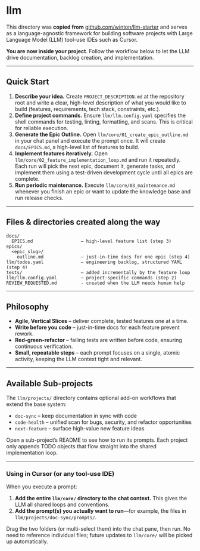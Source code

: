 # llm

This directory was **copied from** [github.com/winton/llm-starter](https://github.com/winton/llm-starter) and serves as a language-agnostic framework for building software projects with Large Language Model (LLM) tool-use IDEs such as Cursor.

**You are now inside your project**. Follow the workflow below to let the LLM drive documentation, backlog creation, and implementation.

---

## Quick Start

1.  **Describe your idea.**
    Create `PROJECT_DESCRIPTION.md` at the repository root and write a clear, high-level description of what you would like to build (features, requirements, tech stack, constraints, etc.).
2.  **Define project commands.**
    Ensure `llm/llm.config.yaml` specifies the shell commands for testing, linting, formatting, and scans. This is critical for reliable execution.
3.  **Generate the Epic Outline.**
    Open `llm/core/01_create_epic_outline.md` in your chat panel and execute the prompt once. It will create `docs/EPICS.md`, a high-level list of features to build.
4.  **Implement features iteratively.**
    Open `llm/core/02_feature_implementation_loop.md` and run it repeatedly. Each run will pick the next epic, document it, generate tasks, and implement them using a test-driven development cycle until all epics are complete.
5.  **Run periodic maintenance.**
    Execute `llm/core/03_maintenance.md` whenever you finish an epic or want to update the knowledge base and run release checks.

---

## Files & directories created along the way

```
docs/
  EPICS.md                  – high-level feature list (step 3)
epics/
  <epic_slug>/
    outline.md              – just-in-time docs for one epic (step 4)
llm/todos.yaml              – engineering backlog, structured YAML (step 4)
tests/                      – added incrementally by the feature loop
llm/llm.config.yaml         – project-specific commands (step 2)
REVIEW_REQUESTED.md         - created when the LLM needs human help
```

---

## Philosophy

* **Agile, Vertical Slices** – deliver complete, tested features one at a time.
* **Write before you code** – just-in-time docs for each feature prevent rework.
* **Red-green-refactor** – failing tests are written before code, ensuring continuous verification.
* **Small, repeatable steps** – each prompt focuses on a single, atomic activity, keeping the LLM context tight and relevant.

---
## Available Sub-projects

The `llm/projects/` directory contains optional add-on workflows that extend the base system:

* `doc-sync` – keep documentation in sync with code
* `code-health` – unified scan for bugs, security, and refactor opportunities
* `next-feature` – surface high-value new feature ideas

Open a sub-project’s README to see how to run its prompts. Each project only appends TODO objects that flow straight into the shared implementation loop.

---
### Using in Cursor (or any tool-use IDE)

When you execute a prompt:
1. **Add the entire `llm/core/` directory to the chat context.** This gives the LLM all shared loops and conventions.
2. **Add the prompt(s) you actually want to run**—for example, the files in `llm/projects/doc-sync/prompts/`.

Drag the two folders (or multi-select them) into the chat pane, then run. No need to reference individual files; future updates to `llm/core/` will be picked up automatically.